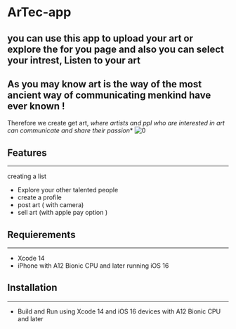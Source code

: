 # ArTec-app

##  you can use this app to upload your art or explore the for you page and also you can select your intrest, Listen to your art 
## As you may know art is the way of the most ancient way of communicating menkind have ever known ! 
Therefore we create get art, *where artists and ppl who are interested in art can communicate and share their passion**
![0](https://user-images.githubusercontent.com/90031791/204267539-1890bc60-9b8c-49ce-9d67-b75fb38ac21e.jpeg)

## Features
***
creating a list 
-  Explore your other talented people
- create a profile 
-  post art ( with camera)
-  sell art (with apple pay option )

## Requierements
***
- Xcode 14
- iPhone with A12 Bionic CPU and later running iOS 16

## Installation
***
 - Build and Run using Xcode 14 and iOS 16 devices with A12 Bionic CPU and later




